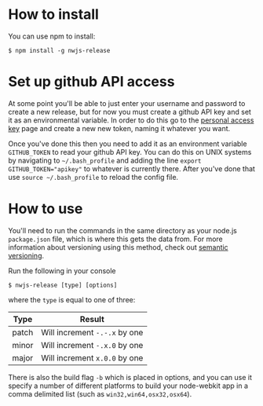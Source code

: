 # How to install
You can use npm to install:

```console
$ npm install -g nwjs-release
```

# Set up github API access
At some point you'll be able to just enter your username and password to create a new release, but for now you must create a github API key and set it as an environmental variable. In order to do this go to the [personal access key](https://github.com/settings/tokens) page and create a new new token, naming it whatever you want.

Once you've done this then you need to add it as an environment variable `GITHUB_TOKEN` to read your github API key. You can do this on UNIX systems by navigating to `~/.bash_profile` and adding the line `export GITHUB_TOKEN="apikey"` to whatever is currently there. After you've done that use `source ~/.bash_profile` to reload the config file.

# How to use
You'll need to run the commands in the same directory as your node.js `package.json` file, which is where this gets the data from. For more information about versioning using this method, check out [semantic versioning](http://semver.org).

Run the following in your console

```console
$ nwjs-release [type] [options]
```

where the `type` is equal to one of three:

Type | Result
---|---
patch | Will increment `-.-.x` by one
minor | Will increment `-.x.0` by one
major | Will increment `x.0.0` by one

There is also the build flag `-b` which is placed in options, and you can use it specify a number of different platforms to build your node-webkit app in a comma delimited list (such as `win32,win64,osx32,osx64`).
